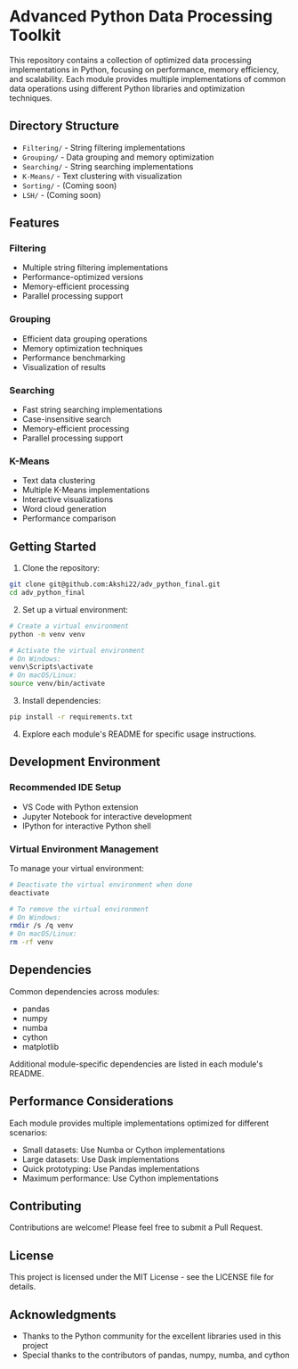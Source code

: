 # Advanced Python Data Processing Toolkit

This repository contains a collection of optimized data processing implementations in Python, focusing on performance, memory efficiency, and scalability. Each module provides multiple implementations of common data operations using different Python libraries and optimization techniques.

## Directory Structure

- `Filtering/` - String filtering implementations
- `Grouping/` - Data grouping and memory optimization
- `Searching/` - String searching implementations
- `K-Means/` - Text clustering with visualization
- `Sorting/` - (Coming soon)
- `LSH/` - (Coming soon)

## Features

### Filtering
- Multiple string filtering implementations
- Performance-optimized versions
- Memory-efficient processing
- Parallel processing support

### Grouping
- Efficient data grouping operations
- Memory optimization techniques
- Performance benchmarking
- Visualization of results

### Searching
- Fast string searching implementations
- Case-insensitive search
- Memory-efficient processing
- Parallel processing support

### K-Means
- Text data clustering
- Multiple K-Means implementations
- Interactive visualizations
- Word cloud generation
- Performance comparison

## Getting Started

1. Clone the repository:
```bash
git clone git@github.com:Akshi22/adv_python_final.git
cd adv_python_final
```

2. Set up a virtual environment:
```bash
# Create a virtual environment
python -m venv venv

# Activate the virtual environment
# On Windows:
venv\Scripts\activate
# On macOS/Linux:
source venv/bin/activate
```

3. Install dependencies:
```bash
pip install -r requirements.txt
```

4. Explore each module's README for specific usage instructions.

## Development Environment

### Recommended IDE Setup
- VS Code with Python extension
- Jupyter Notebook for interactive development
- IPython for interactive Python shell

### Virtual Environment Management
To manage your virtual environment:

```bash
# Deactivate the virtual environment when done
deactivate

# To remove the virtual environment
# On Windows:
rmdir /s /q venv
# On macOS/Linux:
rm -rf venv
```

## Dependencies

Common dependencies across modules:
- pandas
- numpy
- numba
- cython
- matplotlib

Additional module-specific dependencies are listed in each module's README.

## Performance Considerations

Each module provides multiple implementations optimized for different scenarios:
- Small datasets: Use Numba or Cython implementations
- Large datasets: Use Dask implementations
- Quick prototyping: Use Pandas implementations
- Maximum performance: Use Cython implementations

## Contributing

Contributions are welcome! Please feel free to submit a Pull Request.

## License

This project is licensed under the MIT License - see the LICENSE file for details.

## Acknowledgments

- Thanks to the Python community for the excellent libraries used in this project
- Special thanks to the contributors of pandas, numpy, numba, and cython